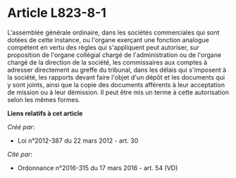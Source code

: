# Article L823-8-1

L'assemblée générale ordinaire, dans les sociétés commerciales qui sont dotées de cette instance, ou l'organe exerçant une
fonction analogue compétent en vertu des règles qui s'appliquent peut autoriser, sur proposition de l'organe collégial chargé
de l'administration ou de l'organe chargé de la direction de la société, les commissaires aux comptes à adresser directement
au greffe du tribunal, dans les délais qui s'imposent à la société, les rapports devant faire l'objet d'un dépôt et les
documents qui y sont joints, ainsi que la copie des documents afférents à leur acceptation de mission ou à leur démission. Il
peut être mis un terme à cette autorisation selon les mêmes formes.

**Liens relatifs à cet article**

_Créé par_:

  - Loi n°2012-387 du 22 mars 2012 - art. 30

_Cité par_:

  - Ordonnance n°2016-315 du 17 mars 2016 - art. 54 (VD)
